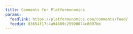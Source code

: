 ```yaml
---
title: Comments for Platformonomics
params:
  feedlink: https://platformonomics.com/comments/feed/
  feedid: 83654f17c4a94689c25990074c8007bb
---
```


